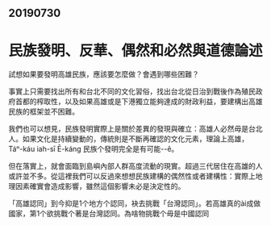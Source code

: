 20190730
--------

# 民族發明、反華、偶然和必然與道德論述

試想如果要發明高雄民族，應該要怎麼做？會遇到哪些困難？

事實上只需要找出所有和台北不同的文化習俗，找出台北從日治到戰後作為殖民政府首都的榨取性，以及如果高雄或是下港獨立能夠達成的財政利益，要建構出高雄民族的框架並不困難。


我們也可以想見，民族發明實際上是關於差異的發現與確立：高雄人必然毋是台北人。如果文化是持續變動的，傳統則是不斷再確認的文化元素，理論上高雄，Táⁿ-káu iah-sī Ē-káng 民族个發明完全是有可能--ê。

但在落實上，就會面臨到島嶼內部人群高度流動的現實。超過三代居住在高雄的人或許並不多。從這裡我們可以反過來想想民族建構的偶然性或者建構性：實際上地理因素確實會造成影響，雖然這個影響未必是決定性的。

「高雄認同」到今抑是1个地方个認同，袂去挑戰「台灣認同」。若高雄真的ài成做國家，第1个欲挑戰个著是台灣認同。為啥物挑戰个毋是中國認同







